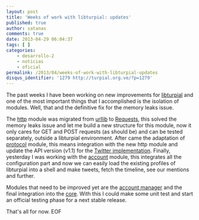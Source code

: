 ```yaml
---
layout: post
title: 'Weeks of work with libturpial: updates'
published: true
author: satanas
comments: true
date: 2013-04-29 06:04:37
tags: [ ]
categories:
    - desarrollo-2
    - noticias
    - oficial
permalink: /2013/04/weeks-of-work-with-libturpial-updates
disqus_identifier: '1279 http://turpial.org.ve/?p=1279'
---
```

The past weeks I have been working on new improvements for [libturpial][1] and one of the most important things that I accomplished is the isolation of modules. Well, that and the definitive fix for the memory leaks issue.

The [http][2] module was migrated from [urllib][3] to [Requests][4], this solved the memory leaks issue and let me build a new structure for this module, now it only cares for GET and POST requests (as should be) and can be tested separately, outside a libturpial environment. After came the adaptation of [protocol][5] module, this means integration with the new http module and update the API version (v1.1) for the [Twitter implementation][6]. Finally, yesterday I was working with the [account][7] module, this integrates all the configuration part and now we can easily load the existing profiles of libturpial into a shell and make tweets, fetch the timeline, see our mentions and further.

Modules that need to be improved yet are the [account manager][8] and the final integration into the [core][9]. With this I could make some unit test and start an official testing phase for a next stable release.

That's all for now. EOF

 [1]: https://github.com/satanas/libturpial
 [2]: https://github.com/satanas/libturpial/blob/7bf609bc2ad104418bebe575c17f00f94a845437/libturpial/lib/http.py
 [3]: http://docs.python.org/2/library/urllib.html
 [4]: http://docs.python-requests.org/en/latest/
 [5]: https://github.com/satanas/libturpial/blob/7bf609bc2ad104418bebe575c17f00f94a845437/libturpial/lib/interfaces/protocol.py
 [6]: https://github.com/satanas/libturpial/blob/7bf609bc2ad104418bebe575c17f00f94a845437/libturpial/lib/protocols/twitter/twitter.py
 [7]: https://github.com/satanas/libturpial/blob/7bf609bc2ad104418bebe575c17f00f94a845437/libturpial/api/models/account.py
 [8]: https://github.com/satanas/libturpial/blob/7bf609bc2ad104418bebe575c17f00f94a845437/libturpial/api/managers/accountmanager.py
 [9]: https://github.com/satanas/libturpial/blob/7bf609bc2ad104418bebe575c17f00f94a845437/libturpial/api/core.py